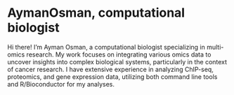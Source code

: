 # AymanOsman, computational biologist
Hi there! I’m Ayman Osman, a computational biologist specializing in multi-omics research. My work focuses on integrating various omics data to uncover insights into complex biological systems, particularly in the context of cancer research. I have extensive experience in analyzing ChIP-seq, proteomics, and gene expression data, utilizing both command line tools and R/Bioconductor for my analyses.

